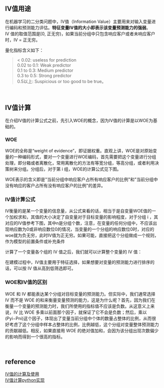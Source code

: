 ##  IV值用途
在机器学习的二分类问题中，IV值（Information Value）主要用来对输入变量进行编码和预测能力评估。**特征变量IV值的大小即表示该变量预测能力的强弱**。  
IV 值的取值范围是[0, 正无穷)，如果当前分组中只包含响应客户或者未响应客户时，IV = 正无穷。  

量化指标含义如下：  
> < 0.02: useless for prediction  
0.02 to 0.1: Weak predictor  
0.1 to 0.3: Medium predictor  
0.3 to 0.5: Strong predictor   
0.5以上: Suspicious or too good to be true。

&nbsp;

## IV值计算
在介绍IV值的计算公式之前，先引入WOE的概念，因为IV值的计算是以WOE为基础的。

### WOE

WOE的全称是“weight of evidence”，即证据权重。直观上讲，WOE是对原始变量的一种编码形式，要对一个变量进行WOE编码，首先需要把这个变量进行分组处理，即分箱或者离散化，常用离散化的方法有等宽分组，等高分组，或者利用决策树来分组。分组后，对于第 i 组，WOE的计算公式见下图。

WOE表示的含义即是"当前分组中响应客户占所有响应客户的比例"和"当前分组中没有响应的客户占所有没有响应客户的比例"的差异。

###  IV值计算公式
IV衡量的是某一个变量的信息量，从公式来看的话，相当于是自变量WOE值的一个加权求和，其值的大小决定了自变量对于目标变量的影响程度，对于分组 i ，其对应的IV值参考下图，其中n是分组个数，注意，在变量的任何分组中，不应该出现响应数为0或非响应数位0的情况，当变量的一个分组的响应数位0时，对应的woe就为负无穷，此时IV值为正无穷。如果可能，直接把这个分组做成一个规则，作为模型的前置条件或补充条件

计算了一个变量各个组的 IV 值之后，我们就可以计算整个变量的 IV 值：

在建模过程中，IV值主要用于特征选择，如果想要对变量的预测能力进行排序的话，可以按 IV 值从高到低筛选即可。

### WOE和IV值的区别
WOE 和 IV 都能表达某个分组对目标变量的预测能力。但实际中，我们通常选择 IV 而不是 WOE 的和来衡量变量预测的能力，这是为什么呢？首先，因为我们在衡量一个变量的预测能力时，我们所使用的指标值不应该是负数。从这意义上来说，IV 比 WOE 多乘以前面那个因子，就保证了它不会是负数；然后，乘以(Pyi−Pni)这个因子，体现出了变量当前分组中个体的数量占整体的比例，从而很好考虑了这个分组中样本占整体的比例，比例越低，这个分组对变量整体预测能力的贡献越低。相反，如果直接用 WOE 的绝对值加和，会因为该分组出现次数偏少的影响而得到一个很高的指标。

&nbsp;
## reference
[IV值的计算及使用](https://www.jianshu.com/p/cc4724a373f8)  
[IV值计算python实现](https://blog.csdn.net/weixin_35688006/article/details/88425262)
